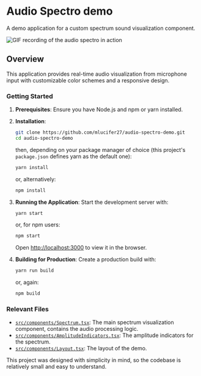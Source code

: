 # Audio Spectro demo

A demo application for a custom spectrum sound visualization component.

<picture>
  <source media="(prefers-color-scheme: dark)" srcset="https://raw.githubusercontent.com/mlucifer27/audio-spectro-demo/main/assets/recording-dark-theme.gif">
  <source media="(prefers-color-scheme: light)" srcset="https://raw.githubusercontent.com/mlucifer27/audio-spectro-demo/main/assets/recording-light-theme.gif">
  <img alt="GIF recording of the audio spectro in action">
</picture>

## Overview

This application provides real-time audio visualization from microphone input with customizable color schemes and a responsive design.

### Getting Started

1. **Prerequisites**: Ensure you have Node.js and npm or yarn installed.
2. **Installation**:

   ```sh
   git clone https://github.com/mlucifer27/audio-spectro-demo.git
   cd audio-spectro-demo
   ```

   then, depending on your package manager of choice (this project's `package.json` defines yarn as the default one):

   ```sh
   yarn install
   ```

   or, alternatively:

   ```sh
   npm install
   ```

3. **Running the Application**: Start the development server with:

   ```sh
   yarn start
   ```

   or, for npm users:

   ```sh
   npm start
   ```

   Open [http://localhost:3000](http://localhost:3000) to view it in the browser.

4. **Building for Production**: Create a production build with:

   ```sh
   yarn run build
   ```

   or, again:

   ```sh
   npm build
   ```

### Relevant Files

- [`src/components/Spectrum.tsx`](./src/components/Spectrum.tsx): The main spectrum visualization component, contains the audio processing logic.
- [`src/components/AmplitudeIndicators.tsx`](./src/components/AmplitudeIndicators.tsx): The amplitude indicators for the spectrum.
- [`src/components/Layout.tsx`](./src/components/Layout.tsx): The layout of the demo.

This project was designed with simplicity in mind, so the codebase is relatively small and easy to understand.
